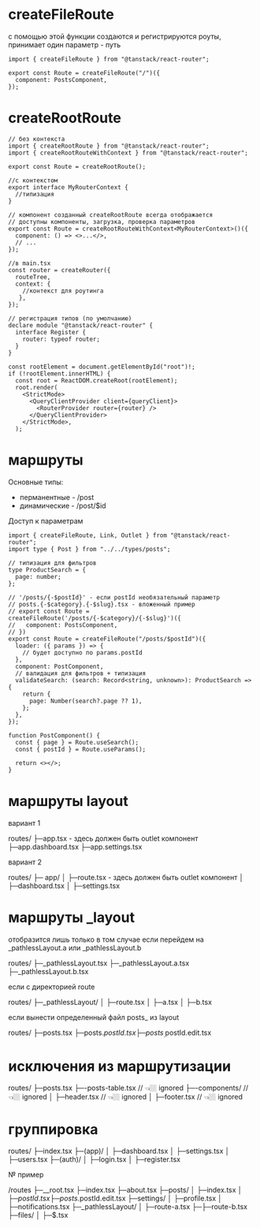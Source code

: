 # createFileRoute

с помощью этой функции создаются и регистрируются роуты, принимает один параметр - путь

```tsx
import { createFileRoute } from "@tanstack/react-router";

export const Route = createFileRoute("/")({
  component: PostsComponent,
});
```

# createRootRoute

```tsx
// без контекста
import { createRootRoute } from "@tanstack/react-router";
import { createRootRouteWithContext } from "@tanstack/react-router";

export const Route = createRootRoute();

//с контекстом
export interface MyRouterContext {
  //типизация
}

// компонент созданный createRootRoute всегда отображается
// доступны компоненты, загрузка, проверка параметров
export const Route = createRootRouteWithContext<MyRouterContext>()({
  component: () => <>...</>,
  // ...
});
```

```tsx
//в main.tsx
const router = createRouter({
  routeTree,
  context: {
    //контекст для роутинга
   },
});

// регистрация типов (по умолчанию)
declare module "@tanstack/react-router" {
  interface Register {
    router: typeof router;
  }
}

const rootElement = document.getElementById("root")!;
if (!rootElement.innerHTML) {
  const root = ReactDOM.createRoot(rootElement);
  root.render(
    <StrictMode>
      <QueryClientProvider client={queryClient}>
        <RouterProvider router={router} />
      </QueryClientProvider>
    </StrictMode>,
  );
```

# маршруты

Основные типы:

- перманентные - /post
- динамические - /post/$id

Доступ к параметрам

```tsx
import { createFileRoute, Link, Outlet } from "@tanstack/react-router";
import type { Post } from "../../types/posts";

// типизация для фильтров
type ProductSearch = {
  page: number;
};

// '/posts/{-$postId}' - если postId необязательный параметр
// posts.{-$category}.{-$slug}.tsx - вложенный пример
// export const Route = createFileRoute('/posts/{-$category}/{-$slug}')({
//   component: PostsComponent,
// })
export const Route = createFileRoute("/posts/$postId")({
  loader: ({ params }) => {
    // будет доступно по params.postId
  },
  component: PostComponent,
  // валидация для фильтров + типизация
  validateSearch: (search: Record<string, unknown>): ProductSearch => {
    return {
      page: Number(search?.page ?? 1),
    };
  },
});

function PostComponent() {
  const { page } = Route.useSearch();
  const { postId } = Route.useParams();

  return <></>;
}
```

# маршруты layout

вариант 1

routes/
├─app.tsx - здесь должен быть outlet компонент
├─app.dashboard.tsx
├─app.settings.tsx

вариант 2

routes/
├─ app/
│ ├─route.tsx - здесь должен быть outlet компонент
│ ├─dashboard.tsx
│ ├─settings.tsx

# маршруты \_layout

отобразится лишь только в том случае если перейдем на \_pathlessLayout.a или \_pathlessLayout.b

routes/
├─_pathlessLayout.tsx
├─_pathlessLayout.a.tsx
├─_pathlessLayout.b.tsx

если с директорией route

routes/
├─_pathlessLayout/
│ ├─route.tsx
│ ├─a.tsx
│ ├─b.tsx

если вынести определенный файл posts\_ из layout

routes/
├─posts.tsx
├─posts.$postId.tsx
├─posts_.$postId.edit.tsx

# исключения из маршрутизации

routes/
├─posts.tsx
├─-posts-table.tsx // 👈🏼 ignored
├─-components/ // 👈🏼 ignored
│ ├─header.tsx // 👈🏼 ignored
│ ├─footer.tsx // 👈🏼 ignored

# группировка

routes/
├─index.tsx
├─(app)/
│ ├─dashboard.tsx
│ ├─settings.tsx
│ ├─users.tsx
├─(auth)/
│ ├─login.tsx
│ ├─register.tsx

№ пример

/routes
├─\_\_root.tsx
├─index.tsx
├─about.tsx
├─posts/
│ ├─index.tsx
│ ├─$postId.tsx
├─posts.$postId.edit.tsx
├─settings/
│ ├─profile.tsx
│ ├─notifications.tsx
├─_pathlessLayout/
│ ├─route-a.tsx
├─├─route-b.tsx
├─files/
│ ├─$.tsx
